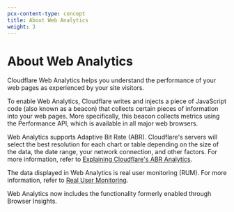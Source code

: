```yaml
---
pcx-content-type: concept
title: About Web Analytics
weight: 3
---
```


# About Web Analytics

Cloudflare Web Analytics helps you understand the performance of your web pages as experienced by your site visitors.

To enable Web Analytics, Cloudflare writes and injects a piece of JavaScript code (also known as a beacon) that collects certain pieces of information into your web pages. More specifically, this beacon collects metrics using the Performance API, which is available in all major web browsers.

Web Analytics supports Adaptive Bit Rate (ABR). Cloudflare's servers will select the best resolution for each chart or table depending on the size of the data, the date range, your network connection, and other factors. For more information, refer to [Explaining Cloudflare's ABR Analytics](https://blog.cloudflare.com/explaining-cloudflares-abr-analytics/).

The data displayed in Web Analytics is real user monitoring (RUM). For more information, refer to [Real User Monitoring](https://en.wikipedia.org/wiki/Real_user_monitoring).

<Aside type='note'>

Web Analytics now includes the functionality formerly enabled through Browser Insights.

</Aside>
